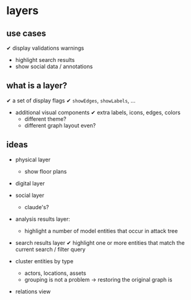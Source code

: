 # layers


## use cases
✔ display validations warnings
- highlight search results
- show social data / annotations


## what is a layer?
✔ a set of display flags
	✔ `showEdges`, `showLabels`, ...
- additional visual components
	✔ extra labels, icons, edges, colors
	- different theme?
	- different graph layout even?



## ideas
- physical layer
	- show floor plans
- digital layer
- social layer 
	- claude's?

- analysis results layer:
	- highlight a number of model entities that occur in attack tree

- search results layer
	✔ highlight one or more entities that match the current search / filter query

- cluster entities by type
	- actors, locations, assets
	- grouping is not a problem → restoring the original graph is

- relations view

